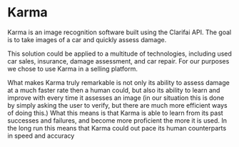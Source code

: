 # Karma 

Karma is an image recognition software built using the Clarifai API. The goal is to take images of a car and quickly assess damage. 

This solution could be applied to a multitude of technologies, including used car sales, insurance, damage assessment, and car repair. For our purposes we chose to use Karma in a selling platform. 

What makes Karma truly remarkable is not only its ability to assess damage at a much faster rate then a human could, but also its ability to learn and improve with every time it assesses an image (in our situation this is done by simply asking the user to verify, but there are much more efficient ways of doing this.) What this means is that Karma is able to learn from its past successes and failures, and become more proficient the more it is used. In the long run this means that Karma could out pace its human counterparts in speed and accuracy
